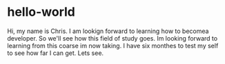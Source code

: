 # hello-world

Hi, my name is Chris. I am lookign forward to learning how to becomea developer. So we'll see how this field of study goes. 
Im looking forward to learning from this coarse im now taking. I have six monthes to test my self to see how far I can get. Lets see.
